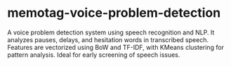 # memotag-voice-problem-detection
A voice problem detection system using speech recognition and NLP. It analyzes pauses, delays, and hesitation words in transcribed speech. Features are vectorized using BoW and TF-IDF, with KMeans clustering for pattern analysis. Ideal for early screening of speech issues.
